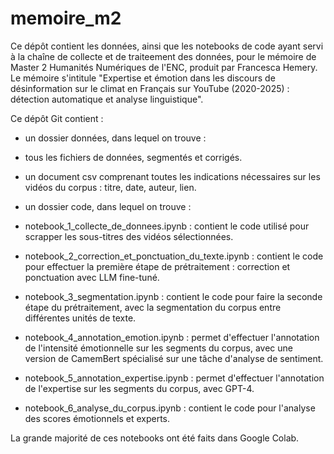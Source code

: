 # memoire_m2

Ce dépôt contient les données, ainsi que les notebooks de code ayant servi à la chaîne de collecte et de traiteement des données, pour le mémoire de Master 2 Humanités Numériques de l'ENC, produit par Francesca Hemery. Le mémoire s'intitule "Expertise et émotion dans les discours de désinformation sur le climat en Français sur YouTube (2020-2025) : détection automatique et analyse linguistique". 

Ce dépôt Git contient : 

- un dossier données, dans lequel on trouve :
  
- tous les fichiers de données, segmentés et corrigés.
- un document csv comprenant toutes les indications nécessaires sur les vidéos du corpus : titre, date, auteur, lien.
  
- un dossier code, dans lequel on trouve :

- notebook_1_collecte_de_donnees.ipynb : contient le code utilisé pour scrapper les sous-titres des vidéos sélectionnées. 
- notebook_2_correction_et_ponctuation_du_texte.ipynb : contient le code pour effectuer la première étape de prétraitement : correction et ponctuation avec LLM fine-tuné.
- notebook_3_segmentation.ipynb : contient le code pour faire la seconde étape du prétraitement, avec la segmentation du corpus entre différentes unités de texte.
- notebook_4_annotation_emotion.ipynb : permet d'effectuer l'annotation de l'intensité émotionnelle sur les segments du corpus, avec une version de CamemBert spécialisé sur une tâche d'analyse de sentiment. 
- notebook_5_annotation_expertise.ipynb : permet d'effectuer l'annotation de l'expertise sur les segments du corpus, avec GPT-4. 
- notebook_6_analyse_du_corpus.ipynb : contient le code pour l'analyse des scores émotionnels et experts.

La grande majorité de ces notebooks ont été faits dans Google Colab.
